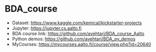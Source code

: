 # BDA_course

* Dataset: https://www.kaggle.com/kemical/kickstarter-projects
* Jupyter: https://jupyter.cs.aalto.fi
* BDA course link: https://github.com/avehtari/BDA_course_Aalto
* Python demos: https://github.com/avehtari/BDA_py_demos
* MyCourses: https://mycourses.aalto.fi/course/view.php?id=20640
